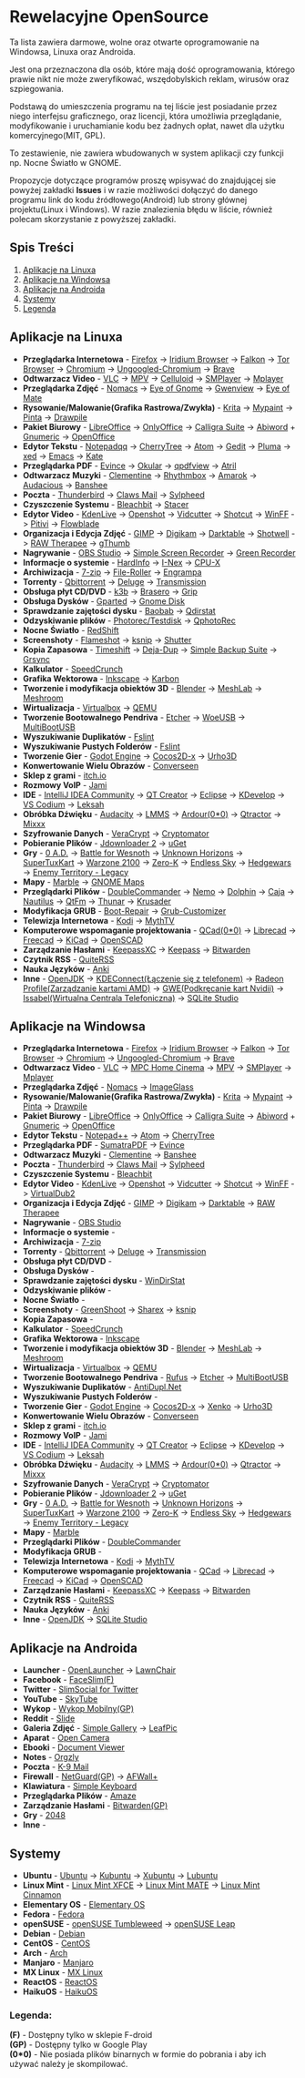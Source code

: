 # Rewelacyjne OpenSource


Ta lista zawiera darmowe, wolne oraz otwarte oprogramowanie na Windowsa, Linuxa oraz Androida.

Jest ona przeznaczona dla osób, które mają dość oprogramowania, którego prawie nikt nie może zweryfikować, wszędobylskich reklam, wirusów oraz szpiegowania.


Podstawą do umieszczenia programu na tej liście jest posiadanie przez niego interfejsu graficznego, oraz licencji, która umożliwia przeglądanie, modyfikowanie i uruchamianie kodu bez żadnych opłat, nawet dla użytku komercyjnego(MIT, GPL).

To zestawienie, nie zawiera wbudowanych w system aplikacji czy funkcji np. Nocne Światło w GNOME.

Propozycje dotyczące programów proszę wpisywać do znajdującej sie powyżej zakładki __Issues__ i w razie możliwości dołączyć do danego programu link do kodu źródłowego(Android) lub strony głównej projektu(Linux i Windows). W razie znalezienia błędu w liście, również polecam skorzystanie z powyższej zakładki.



## Spis Treści
1. [Aplikacje na Linuxa](#aplikacje-na-linuxa)
2. [Aplikacje na Windowsa](#aplikacje-na-windowsa)
3. [Aplikacje na Androida](#aplikacje-na-androida)
4. [Systemy](#systemy)
5. [Legenda](#legenda)

## Aplikacje na Linuxa
* __Przeglądarka Internetowa__ - [Firefox](https://www.mozilla.org/) -> [Iridium Browser](https://iridiumbrowser.de/) -> [Falkon](https://www.falkon.org/) -> [Tor Browser](https://www.torproject.org/) -> [Chromium](https://chromium.woolyss.com/download/) -> [Ungoogled-Chromium](https://github.com/Eloston/ungoogled-chromium) -> [Brave](https://github.com/brave/brave-browser/releases)
* __Odtwarzacz Video__ - [VLC](https://www.videolan.org/vlc/) -> [MPV](https://mpv.io/) -> [Celluloid](https://github.com/celluloid-player/celluloid) -> [SMPlayer](https://www.smplayer.info/) -> [Mplayer](http://www.mplayerhq.hu/)
* __Przeglądarka Zdjęć__ - [Nomacs](https://nomacs.org/) -> [Eye of Gnome](https://wiki.gnome.org/Apps/EyeOfGnome/) -> [Gwenview](https://userbase.kde.org/Gwenview) -> [Eye of Mate](https://github.com/mate-desktop/eom)
* __Rysowanie/Malowanie(Grafika Rastrowa/Zwykła)__ - [Krita](https://krita.org/) -> [Mypaint](http://mypaint.org/) -> [Pinta](https://pinta-project.com/pintaproject/pinta/) -> [Drawpile](https://drawpile.net/)
* __Pakiet Biurowy__ - [LibreOffice](https://pl.libreoffice.org/pobieranie/) -> [OnlyOffice](https://www.onlyoffice.com/) -> [Calligra Suite](https://www.calligra.org) -> [Abiword](https://abisource.com/) + [Gnumeric](http://www.gnumeric.org) -> [OpenOffice](https://www.openoffice.org/pl/)
* __Edytor Tekstu__ - [Notepadqq](https://notepadqq.com/s/) -> [CherryTree](https://www.giuspen.com/cherrytree/) -> [Atom](https://atom.io/) -> [Gedit](https://wiki.gnome.org/Apps/Gedit)  -> [Pluma](https://github.com/mate-desktop/pluma) -> [xed](https://github.com/linuxmint/xed) -> [Emacs](https://www.gnu.org/) -> [Kate](https://kate-editor.org/)
* __Przeglądarka PDF__ - [Evince](https://wiki.gnome.org/Apps/Evince) -> [Okular](https://okular.kde.org/) -> [qpdfview](https://launchpad.net/qpdfview) -> [Atril](https://github.com/mate-desktop/atril)
* __Odtwarzacz Muzyki__ - [Clementine](https://www.clementine-player.org/) -> [Rhythmbox](https://wiki.gnome.org/Apps/Rhythmbox/) -> [Amarok](https://amarok.kde.org/) -> [Audacious](https://audacious-media-player.org/) -> [Banshee](http://www.banshee-project.org/)
* __Poczta__ - [Thunderbird](https://www.thunderbird.net) -> [Claws Mail](http://www.claws-mail.org/) -> [Sylpheed](https://sylpheed.sraoss.jp/en/)
* __Czyszczenie Systemu__ - [Bleachbit](https://www.bleachbit.org/) -> [Stacer](https://github.com/oguzhaninan/Stacer/releases)
* __Edytor Video__ - [KdenLive](https://kdenlive.org/) -> [Openshot](https://www.openshot.org/) -> [Vidcutter](https://github.com/ozmartian/vidcutter/releases) -> [Shotcut](https://www.shotcut.org/) -> [WinFF](https://www.biggmatt.com/p/winff.html) -> [Pitivi](http://www.pitivi.org/) -> [Flowblade](https://github.com/jliljebl/flowblade)
* __Organizacja i Edycja Zdjęć__ - [GIMP](https://www.gimp.org/) -> [Digikam](https://www.digikam.org/) -> [Darktable](https://www.darktable.org/) -> [Shotwell](https://wiki.gnome.org/Apps/Shotwell) -> [RAW Therapee](https://www.rawtherapee.com/) -> [gThumb](https://wiki.gnome.org/Apps/Gthumb)
* __Nagrywanie__ - [OBS Studio](https://obsproject.com/) -> [Simple Screen Recorder](https://www.maartenbaert.be/simplescreenrecorder/) -> [Green Recorder](https://github.com/foss-project/green-recorder)
* __Informacje o systemie__ - [HardInfo](https://help.ubuntu.com/community/HardInfo) -> [I-Nex](http://i-nex.linux.pl/) -> [CPU-X](https://github.com/X0rg/CPU-X/releases)
* __Archiwizacja__ - [7-zip](https://www.7-zip.org/) -> [File-Roller](https://en.wikipedia.org/wiki/File_Roller) -> [Engrampa](https://github.com/mate-desktop/engrampa)
* __Torrenty__ - [Qbittorrent](https://www.qbittorrent.org/) -> [Deluge](https://deluge-torrent.org/) -> [Transmission](https://transmissionbt.com/)
* __Obsługa płyt CD/DVD__ - [k3b](https://sourceforge.net/projects/k3b/) -> [Brasero](https://wiki.gnome.org/Apps/Brasero) -> [Grip](https://sourceforge.net/projects/grip/)
* __Obsługa Dysków__ - [Gparted](https://gparted.org/) -> [Gnome Disk](https://wiki.gnome.org/Apps/Disks)
* __Sprawdzanie zajętości dysku__ - [Baobab](http://www.marzocca.net/linux/baobab/) -> [Qdirstat](https://github.com/shundhammer/qdirstat)
* __Odzyskiwanie plików__ - [Photorec/Testdisk](https://www.cgsecurity.org/wiki/TestDisk_Download) -> [QphotoRec](https://www.cgsecurity.org/wiki/TestDisk_Download)
* __Nocne Światło__ - [RedShift](http://jonls.dk/redshift/)
* __Screenshoty__ - [Flameshot](https://github.com/lupoDharkael/flameshot) -> [ksnip](https://github.com/DamirPorobic/ksnip) -> [Shutter](https://launchpad.net/shutter)
* __Kopia Zapasowa__ - [Timeshift](https://github.com/teejee2008/timeshift) -> [Deja-Dup](https://wiki.gnome.org/Apps/DejaDup) -> [Simple Backup Suite](https://help.ubuntu.com/community/BackupYourSystem/SimpleBackupSuite) -> [Grsync](http://www.opbyte.it/grsync/)
* __Kalkulator__ - [SpeedCrunch](https://speedcrunch.org/)
* __Grafika Wektorowa__ - [Inkscape](https://inkscape.org/) -> [Karbon](https://www.calligra.org/karbon/)
* __Tworzenie i modyfikacja obiektów 3D__ - [Blender](https://blender.org/) -> [MeshLab](http://www.meshlab.net/) -> [Meshroom](https://alicevision.github.io/#meshroom)
* __Wirtualizacja__ - [Virtualbox](https://www.virtualbox.org/) -> [QEMU](https://www.qemu.org/)
* __Tworzenie Bootowalnego Pendriva__ - [Etcher](https://www.balena.io/etcher/) -> [WoeUSB](https://github.com/slacka/WoeUSB) -> [MultiBootUSB](http://multibootusb.org/)
* __Wyszukiwanie Duplikatów__ - [Fslint](https://www.pixelbeat.org/fslint/)
* __Wyszukiwanie Pustych Folderów__ - [Fslint](https://www.pixelbeat.org/fslint/)
* __Tworzenie Gier__ - [Godot Engine](https://godotengine.org/) -> [Cocos2D-x](https://cocos2d-x.org/) -> [Urho3D](https://urho3d.github.io/)
* __Konwertowanie Wielu Obrazów__ - [Converseen](http://converseen.fasterland.net/)
* __Sklep z grami__ - [itch.io](https://itch.io/app)
* __Rozmowy VoIP__ - [Jami](https://jami.net/)
* __IDE__ - [IntelliJ IDEA Community](https://www.jetbrains.com/idea/) -> [QT Creator](https://github.com/qt-creator/qt-creator) -> [Eclipse](https://www.eclipse.org/) -> [KDevelop](https://www.kdevelop.org/) -> [VS Codium](https://vscodium.com/) -> [Leksah](http://leksah.org/)
* __Obróbka Dźwięku__ - [Audacity](https://www.audacityteam.org/) -> [LMMS](https://lmms.io) -> [Ardour(0*0)](https://ardour.org/) -> [Qtractor](http://www.qtractor.org/) -> [Mixxx](https://www.mixxx.org/)
* __Szyfrowanie Danych__ - [VeraCrypt](https://www.veracrypt.fr/en/Home.html) -> [Cryptomator](https://cryptomator.org/)
* __Pobieranie Plików__ - [Jdownloader 2](http://www.jdownloader.org/jdownloader2) -> [uGet](https://ugetdm.com/)
* __Gry__ - [0 A.D.](https://play0ad.com/) -> [Battle for Wesnoth](https://wesnoth.org/) -> [Unknown Horizons](http://unknown-horizons.org/) -> [SuperTuxKart](https://supertuxkart.net/Main_Page) -> [Warzone 2100](http://wz2100.net/) -> [Zero-K](https://zero-k.info/) -> [Endless Sky](https://endless-sky.github.io/) -> [Hedgewars](https://www.hedgewars.org/) -> [Enemy Territory - Legacy](https://www.etlegacy.com/)
* __Mapy__ - [Marble](https://marble.kde.org/) -> [GNOME Maps](https://wiki.gnome.org/Apps/Maps)
* __Przeglądarki Plików__ - [DoubleCommander](https://doublecmd.sourceforge.io/) -> [Nemo](https://github.com/linuxmint/nemo) -> [Dolphin](https://kde.org/applications/system/dolphin/) -> [Caja](https://github.com/mate-desktop/caja) -> [Nautilus](https://gitlab.gnome.org/GNOME/nautilus) -> [QtFm](https://qtfm.eu/) -> [Thunar](https://docs.xfce.org/xfce/thunar/start) -> [Krusader](https://krusader.org/)
* __Modyfikacja GRUB__ - [Boot-Repair](https://help.ubuntu.com/community/Boot-Repair) -> [Grub-Customizer](https://launchpad.net/grub-customizer)
* __Telewizja Internetowa__ - [Kodi](https://kodi.tv/) -> [MythTV](https://www.mythtv.org/)
* __Komputerowe wspomaganie projektowania__ - [QCad(0*0)](https://www.qcad.org/en/) -> [Librecad](https://librecad.org/) -> [Freecad](https://www.freecadweb.org/) -> [KiCad](http://www.kicad-pcb.org/) -> [OpenSCAD](https://www.openscad.org/)
* __Zarządzanie Hasłami__ - [KeepassXC](https://keepassxc.org/) -> [Keepass](https://keepass.info/) -> [Bitwarden](https://github.com/bitwarden/desktop)
* __Czytnik RSS__ - [QuiteRSS](https://quiterss.org/)
* __Nauka Języków__ - [Anki](https://apps.ankiweb.net/)
* __Inne__ - [OpenJDK](https://openjdk.java.net/) -> [KDEConnect(Łączenie się z telefonem)](https://invent.kde.org/kde/kdeconnect-kde) -> [Radeon Profile(Zarządzanie kartami AMD)](https://github.com/marazmista/radeon-profile) -> [GWE(Podkręcanie kart Nvidii)](https://gitlab.com/leinardi/gwe) -> [Issabel(Wirtualna Centrala Telefoniczna)](https://www.issabel.org/) -> [SQLite Studio](https://sqlitestudio.pl/index.rvt)



## Aplikacje na Windowsa
* __Przeglądarka Internetowa__ - [Firefox](https://www.mozilla.org/) -> [Iridium Browser](https://iridiumbrowser.de/) -> [Falkon](https://www.falkon.org/) -> [Tor Browser](https://www.torproject.org/) -> [Chromium](https://chromium.woolyss.com/download/) -> [Ungoogled-Chromium](https://github.com/Eloston/ungoogled-chromium) -> [Brave](https://github.com/brave/brave-browser/releases)
* __Odtwarzacz Video__ - [VLC](https://www.videolan.org/vlc/) -> [MPC Home Cinema](https://mpc-hc.org/) -> [MPV](https://mpv.io/) -> [SMPlayer](https://www.smplayer.info/) -> [Mplayer](http://www.mplayerhq.hu/)
* __Przeglądarka Zdjęć__ - [Nomacs](https://nomacs.org/) -> [ImageGlass](https://imageglass.org/)
* __Rysowanie/Malowanie(Grafika Rastrowa/Zwykła)__ - [Krita](https://krita.org/) -> [Mypaint](http://mypaint.org/) -> [Pinta](https://pinta-project.com/pintaproject/pinta/) -> [Drawpile](https://drawpile.net/)
* __Pakiet Biurowy__ - [LibreOffice](https://pl.libreoffice.org/pobieranie/) -> [OnlyOffice](https://www.onlyoffice.com/) -> [Calligra Suite](https://www.calligra.org) -> [Abiword](https://abisource.com/) + [Gnumeric](http://www.gnumeric.org) -> [OpenOffice](https://www.openoffice.org/pl/)
* __Edytor Tekstu__ - [Notepad++](https://notepad-plus-plus.org/) -> [Atom](https://atom.io/) -> [CherryTree](https://www.giuspen.com/cherrytree/)
* __Przeglądarka PDF__ - [SumatraPDF](https://www.sumatrapdfreader.org/free-pdf-reader.html) -> [Evince](https://wiki.gnome.org/Apps/Evince)
* __Odtwarzacz Muzyki__ - [Clementine](https://www.clementine-player.org/) -> [Banshee](http://www.banshee-project.org/)
* __Poczta__ - [Thunderbird](https://www.thunderbird.net) -> [Claws Mail](http://www.claws-mail.org/) -> [Sylpheed](https://sylpheed.sraoss.jp/en/)
* __Czyszczenie Systemu__ - [Bleachbit](https://www.bleachbit.org/)
* __Edytor Video__ - [KdenLive](https://kdenlive.org/) -> [Openshot](https://www.openshot.org/) -> [Vidcutter](https://github.com/ozmartian/vidcutter/releases) -> [Shotcut](https://www.shotcut.org/) -> [WinFF](https://www.biggmatt.com/p/winff.html) -> [VirtualDub2](http://virtualdub2.com/)
* __Organizacja i Edycja Zdjęć__ - [GIMP](https://www.gimp.org/) -> [Digikam](https://www.digikam.org/) -> [Darktable](https://www.darktable.org/) -> [RAW Therapee](https://www.rawtherapee.com/)
* __Nagrywanie__ - [OBS Studio](https://obsproject.com/)
* __Informacje o systemie__ -
* __Archiwizacja__ - [7-zip](https://www.7-zip.org/)
* __Torrenty__ - [Qbittorrent](https://www.qbittorrent.org/) -> [Deluge](https://deluge-torrent.org/) -> [Transmission](https://transmissionbt.com/)
* __Obsługa płyt CD/DVD__ -
* __Obsługa Dysków__ -
* __Sprawdzanie zajętości dysku__ - [WinDirStat](https://windirstat.net/)
* __Odzyskiwanie plików__ -
* __Nocne Światło__ -
* __Screenshoty__ - [GreenShoot](https://getgreenshot.org/) -> [Sharex](https://getsharex.com/) -> [ksnip](https://github.com/DamirPorobic/ksnip)
* __Kopia Zapasowa__ -
* __Kalkulator__ - [SpeedCrunch](https://speedcrunch.org/)
* __Grafika Wektorowa__ - [Inkscape](https://inkscape.org/)
* __Tworzenie i modyfikacja obiektów 3D__ - [Blender](https://blender.org/) -> [MeshLab](http://www.meshlab.net/) -> [Meshroom](https://alicevision.github.io/#meshroom)
* __Wirtualizacja__ - [Virtualbox](https://www.virtualbox.org/) -> [QEMU](https://www.qemu.org/)
* __Tworzenie Bootowalnego Pendriva__ - [Rufus](https://rufus.ie/) -> [Etcher](https://www.balena.io/etcher/) -> [MultiBootUSB](http://multibootusb.org/)
* __Wyszukiwanie Duplikatów__ - [AntiDupl.Net](https://github.com/ermig1979/AntiDupl)
* __Wyszukiwanie Pustych Folderów__ -
* __Tworzenie Gier__ - [Godot Engine](https://godotengine.org/) -> [Cocos2D-x](https://cocos2d-x.org/) -> [Xenko](https://xenko.com/) -> [Urho3D](https://urho3d.github.io/)
* __Konwertowanie Wielu Obrazów__ - [Converseen](http://converseen.fasterland.net/)
* __Sklep z grami__ - [itch.io](https://itch.io/app)
* __Rozmowy VoIP__ - [Jami](https://jami.net/)
* __IDE__ - [IntelliJ IDEA Community](https://www.jetbrains.com/idea/) -> [QT Creator](https://github.com/qt-creator/qt-creator) -> [Eclipse](https://www.eclipse.org/) -> [KDevelop](https://www.kdevelop.org/) -> [VS Codium](https://vscodium.com/) -> [Leksah](http://leksah.org/)
* __Obróbka Dźwięku__ - [Audacity](https://www.audacityteam.org/) -> [LMMS](https://lmms.io) -> [Ardour(0*0)](https://ardour.org/) -> [Qtractor](http://www.qtractor.org/) -> [Mixxx](https://www.mixxx.org/)
* __Szyfrowanie Danych__ - [VeraCrypt](https://www.veracrypt.fr/en/Home.html) -> [Cryptomator](https://cryptomator.org/)
* __Pobieranie Plików__ - [Jdownloader 2](http://www.jdownloader.org/jdownloader2) -> [uGet](https://ugetdm.com/)
* __Gry__ - [0 A.D.](https://play0ad.com/) -> [Battle for Wesnoth](https://wesnoth.org/) -> [Unknown Horizons](http://unknown-horizons.org/) -> [SuperTuxKart](https://supertuxkart.net/Main_Page) -> [Warzone 2100](http://wz2100.net/) -> [Zero-K](https://zero-k.info/) -> [Endless Sky](https://endless-sky.github.io/) -> [Hedgewars](https://www.hedgewars.org/) -> [Enemy Territory - Legacy](https://www.etlegacy.com/)
* __Mapy__ - [Marble](https://marble.kde.org/)
* __Przeglądarki Plików__ - [DoubleCommander](https://doublecmd.sourceforge.io/)
* __Modyfikacja GRUB__ -
* __Telewizja Internetowa__ - [Kodi](https://kodi.tv/) -> [MythTV](https://www.mythtv.org/)
* __Komputerowe wspomaganie projektowania__ - [QCad](https://www.qcad.org/en/) -> [Librecad](https://librecad.org/) -> [Freecad](https://www.freecadweb.org/) -> [KiCad](http://www.kicad-pcb.org/)  -> [OpenSCAD](https://www.openscad.org/)
* __Zarządzanie Hasłami__ - [KeepassXC](https://keepassxc.org/) -> [Keepass](https://keepass.info/) -> [Bitwarden](https://github.com/bitwarden/desktop)
* __Czytnik RSS__ - [QuiteRSS](https://quiterss.org/)
* __Nauka Języków__ - [Anki](https://apps.ankiweb.net/)
* __Inne__ - [OpenJDK](https://openjdk.java.net/) -> [SQLite Studio](https://sqlitestudio.pl/index.rvt)

## Aplikacje na Androida
* __Launcher__ - [OpenLauncher](https://github.com/OpenLauncherTeam/openlauncher) -> [LawnChair](https://lawnchair.app/)
* __Facebook__ - [FaceSlim(F)](https://github.com/indywidualny/FaceSlim)
* __Twitter__ - [SlimSocial for Twitter](https://github.com/rignaneseleo/SlimSocial-for-Twitter)
* __YouTube__ - [SkyTube](http://skytube-app.com/)
* __Wykop__ - [Wykop Mobilny(GP)](https://github.com/feelfreelinux/WykopMobilny)
* __Reddit__ - [Slide](https://github.com/ccrama/Slide)
* __Galeria Zdjęć__ - [Simple Gallery](https://github.com/SimpleMobileTools/Simple-Gallery) -> [LeafPic](https://gitlab.com/HoraApps/LeafPic)
* __Aparat__ - [Open Camera](https://github.com/almalence/OpenCamera)
* __Ebooki__ - [Document Viewer](https://github.com/SufficientlySecure/document-viewer)
* __Notes__ - [Orgzly](https://github.com/orgzly/orgzly-android)
* __Poczta__ - [K-9 Mail](https://k9mail.github.io/)
* __Firewall__ - [NetGuard(GP)](https://github.com/M66B/NetGuard/) -> [AFWall+](https://github.com/ukanth/afwall/)
* __Klawiatura__ - [Simple Keyboard](https://f-droid.org/en/packages/rkr.simplekeyboard.inputmethod/)
* __Przeglądarka Plików__ - [Amaze](https://github.com/TeamAmaze/AmazeFileManager)
* __Zarządzanie Hasłami__ - [Bitwarden(GP)](https://github.com/bitwarden/mobile)
* __Gry__ - [2048](https://github.com/uberspot/2048-android)
* __Inne__ -

## Systemy
* __Ubuntu__ - [Ubuntu](https://www.ubuntu.com/) -> [Kubuntu](https://kubuntu.org/) -> [Xubuntu](https://xubuntu.org/) -> [Lubuntu](https://lubuntu.net/)
* __Linux Mint__ - [Linux Mint XFCE](https://linuxmint.com/download.php) -> [Linux Mint MATE](https://linuxmint.com/download.php) -> [Linux Mint Cinnamon](https://linuxmint.com/download.php)
* __Elementary OS__ - [Elementary OS](https://elementary.io/)
* __Fedora__ - [Fedora](https://getfedora.org/)
* __openSUSE__ - [openSUSE Tumbleweed](https://software.opensuse.org/distributions/tumbleweed) -> [openSUSE Leap](https://software.opensuse.org/distributions/leap)
* __Debian__ - [Debian](https://www.debian.org/index.pl.html)
* __CentOS__ - [CentOS](https://www.centos.org/)
* __Arch__ - [Arch](https://www.archlinux.org/)
* __Manjaro__ - [Manjaro](https://manjaro.org/)
* __MX Linux__ - [MX Linux](https://mxlinux.org/)
* __ReactOS__ - [ReactOS](https://www.reactos.org/)
* __HaikuOS__ - [HaikuOS](https://www.haiku-os.org/)

### Legenda:
__(F)__ - Dostępny tylko w sklepie F-droid  
__(GP)__ - Dostępny tylko w Google Play  
__(0*0)__ - Nie posiada plików binarnych w formie do pobrania i aby ich używać należy je skompilować.
